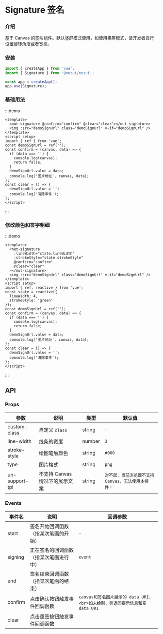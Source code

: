 # Signature 签名

### 介绍

基于 Canvas 的签名组件。默认竖屏模式使用，如使用横屏模式，请开发者自行设置旋转角度或者宽高。

### 安装

```js
import { createApp } from 'vue';
import { Signature } from '@nutui/nutui';

const app = createApp();
app.use(Signature);
```

### 基础用法

:::demo

```vue
<template>
  <nut-signature @confirm="confirm" @clear="clear"></nut-signature>
  <img :src="demoSignUrl" class="demoSignUrl" v-if="demoSignUrl" />
</template>
<script setup>
import { ref } from 'vue';
const demoSignUrl = ref('');
const confirm = (canvas, data) => {
  if (data === '') {
    console.log(canvas);
    return false;
  }
  demoSignUrl.value = data;
  console.log('图片地址', canvas, data);
};
const clear = () => {
  demoSignUrl.value = '';
  console.log('清除事件');
};
</script>
```

:::

### 修改颜色和签字粗细

:::demo

```vue
<template>
  <nut-signature
    :lineWidth="state.lineWidth"
    :strokeStyle="state.strokeStyle"
    @confirm="confirm"
    @clear="clear"
  ></nut-signature>
  <img :src="demoSignUrl" class="demoSignUrl" v-if="demoSignUrl" />
</template>
<script setup>
import { ref, reactive } from 'vue';
const state = reactive({
  lineWidth: 4,
  strokeStyle: 'green'
});
const demoSignUrl = ref('');
const confirm = (canvas, data) => {
  if (data === '') {
    console.log(canvas);
    return false;
  }
  demoSignUrl.value = data;
  console.log('图片地址', canvas, data);
};
const clear = () => {
  demoSignUrl.value = '';
  console.log('清除事件');
};
</script>
```

:::

## API

### Props

| 参数 | 说明 | 类型 | 默认值 |
| --- | --- | --- | --- |
| custom-class | 自定义 `class` | string | `-` |
| line-width | 线条的宽度 | number | `3` |
| stroke-style | 绘图笔触颜色 | string | `#000` |
| type | 图片格式 | string | `png` |
| un-support-tpl | 不支持 Canvas 情况下的展示文案 | string | `对不起，当前浏览器不支持Canvas，无法使用本控件！` |

### Events

| 事件名 | 说明 | 回调参数 |
| --- | --- | --- |
| start | 签名开始回调函数（指某次笔画的开始） | `-` |
| signing | 正在签名的回调函数（指某次笔画进行中） | `event` |
| end | 签名结束回调函数（指某次笔画的结束） | `-` |
| confirm | 点击确认按钮触发事件回调函数 | `canvas和签名图片展示的 data URI，<br>如未绘制，则返回提示信息和空 data URI` |
| clear | 点击重签按钮触发事件回调函数 | `-` |
